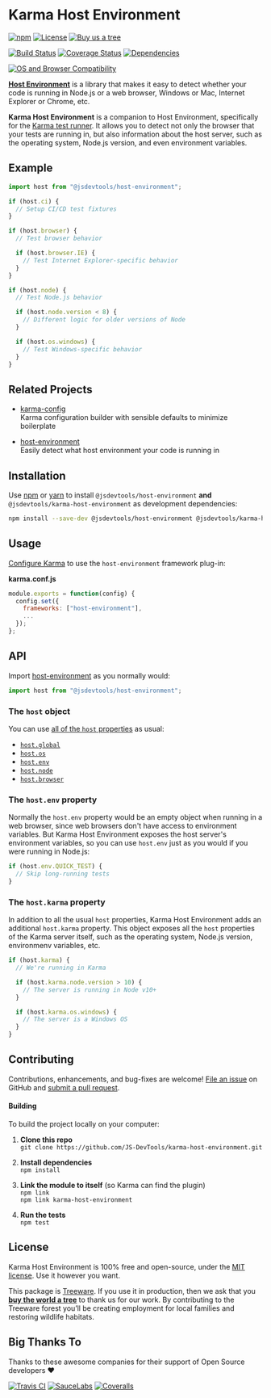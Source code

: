 Karma Host Environment
==============================

[![npm](https://img.shields.io/npm/v/@jsdevtools/karma-host-environment.svg)](https://www.npmjs.com/package/@jsdevtools/karma-host-environment)
[![License](https://img.shields.io/npm/l/@jsdevtools/karma-host-environment.svg)](LICENSE)
[![Buy us a tree](https://img.shields.io/badge/Treeware-%F0%9F%8C%B3-lightgreen)](https://plant.treeware.earth/JS-DevTools/karma-host-environment)

[![Build Status](https://github.com/JS-DevTools/karma-host-environment/workflows/CI-CD/badge.svg)](https://github.com/JS-DevTools/karma-host-environment/blob/master/.github/workflows/CI-CD.yaml)
[![Coverage Status](https://coveralls.io/repos/github/JS-DevTools/karma-host-environment/badge.svg?branch=master)](https://coveralls.io/github/JS-DevTools/karma-host-environment)
[![Dependencies](https://david-dm.org/JS-DevTools/karma-host-environment.svg)](https://david-dm.org/JS-DevTools/karma-host-environment)

[![OS and Browser Compatibility](https://jstools.dev/img/badges/ci-badges-with-ie.svg)](https://github.com/JS-DevTools/karma-host-environment/blob/master/.github/workflows/CI-CD.yaml)


[**Host Environment**](https://jstools.dev/host-environment/) is a library that makes it easy to detect whether your code is running in Node.js or a web browser, Windows or Mac, Internet Explorer or Chrome, etc.

**Karma Host Environment** is a companion to Host Environment, specifically for the [Karma test runner](https://karma-runner.github.io/3.0/index.html).  It allows you to detect not only the browser that your tests are running in, but also information about the host server, such as the operating system, Node.js version, and even environment variables.



Example
--------------------------

```javascript
import host from "@jsdevtools/host-environment";

if (host.ci) {
  // Setup CI/CD test fixtures
}

if (host.browser) {
  // Test browser behavior

  if (host.browser.IE) {
    // Test Internet Explorer-specific behavior
  }
}

if (host.node) {
  // Test Node.js behavior

  if (host.node.version < 8) {
    // Different logic for older versions of Node
  }

  if (host.os.windows) {
    // Test Windows-specific behavior
  }
}
```



Related Projects
--------------------------
- [karma-config](https://jstools.dev/karma-config)<br>
  Karma configuration builder with sensible defaults to minimize boilerplate

- [host-environment](https://jstools.dev/host-environment)<br>
  Easily detect what host environment your code is running in



Installation
--------------------------
Use [npm](https://docs.npmjs.com/about-npm/) or [yarn](https://yarnpkg.com) to install `@jsdevtools/host-environment` **and** `@jsdevtools/karma-host-environment` as development dependencies:

```bash
npm install --save-dev @jsdevtools/host-environment @jsdevtools/karma-host-environment
```



Usage
--------------------------
[Configure Karma](https://karma-runner.github.io/1.0/config/configuration-file.html) to use the `host-environment` framework plug-in:

**karma.conf.js**

```javascript
module.exports = function(config) {
  config.set({
    frameworks: ["host-environment"],
    ...
  });
};
```



API
--------------------------
Import [host-environment](https://jstools.dev/host-environment/) as you normally would:

```javascript
import host from "@jsdevtools/host-environment";
```

### The `host` object
You can use [all of the `host` properties](https://jstools.dev/host-environment/#api) as usual:

- [`host.global`](https://github.com/JS-DevTools/host-environment#hostglobal)
- [`host.os`](https://github.com/JS-DevTools/host-environment#hostos)
- [`host.env`](https://github.com/JS-DevTools/host-environment#hostenv)
- [`host.node`](https://github.com/JS-DevTools/host-environment#hostnode)
- [`host.browser`](https://github.com/JS-DevTools/host-environment#hostbrowser)

### The `host.env` property
Normally the `host.env` property would be an empty object when running in a web browser, since web browsers don't have access to environment variables.  But Karma Host Environment exposes the host server's environment variables, so you can use `host.env` just as you would if you were running in Node.js:

```javascript
if (host.env.QUICK_TEST) {
  // Skip long-running tests
}
```

### The `host.karma` property
In addition to all the usual `host` properties, Karma Host Environment adds an additional `host.karma` property.  This object exposes all the `host` properties of the Karma server itself, such as the operating system, Node.js version, environmenv variables, etc.

```javascript
if (host.karma) {
  // We're running in Karma

  if (host.karma.node.version > 10) {
    // The server is running in Node v10+
  }

  if (host.karma.os.windows) {
    // The server is a Windows OS
  }
}
```


Contributing
--------------------------
Contributions, enhancements, and bug-fixes are welcome!  [File an issue](https://github.com/JS-DevTools/karma-host-environment/issues) on GitHub and [submit a pull request](https://github.com/JS-DevTools/karma-host-environment/pulls).

#### Building
To build the project locally on your computer:

1. __Clone this repo__<br>
`git clone https://github.com/JS-DevTools/karma-host-environment.git`

2. __Install dependencies__<br>
`npm install`

3. __Link the module to itself__ (so Karma can find the plugin)<br>
`npm link`<br>
`npm link karma-host-environment`

4. __Run the tests__<br>
`npm test`



License
--------------------------
Karma Host Environment is 100% free and open-source, under the [MIT license](LICENSE). Use it however you want.

This package is [Treeware](http://treeware.earth). If you use it in production, then we ask that you [**buy the world a tree**](https://plant.treeware.earth/JS-DevTools/karma-host-environment) to thank us for our work. By contributing to the Treeware forest you’ll be creating employment for local families and restoring wildlife habitats.



Big Thanks To
--------------------------
Thanks to these awesome companies for their support of Open Source developers ❤

[![Travis CI](https://jstools.dev/img/badges/travis-ci.svg)](https://travis-ci.com)
[![SauceLabs](https://jstools.dev/img/badges/sauce-labs.svg)](https://saucelabs.com)
[![Coveralls](https://jstools.dev/img/badges/coveralls.svg)](https://coveralls.io)
